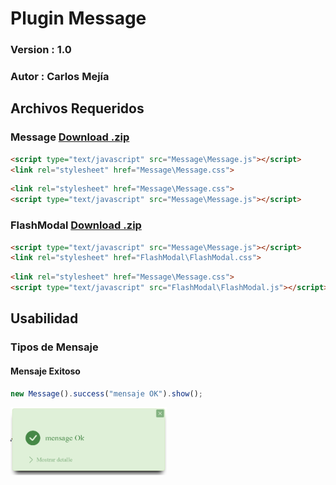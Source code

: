 # Plugin Message
### Version : 1.0
### Autor : Carlos Mejía

## Archivos Requeridos
### Message <a href="https://codeload.github.com/paramo18/Message/zip/refs/heads/main/Message.js" download>Download .zip</a>
```html                           
<script type="text/javascript" src="Message\Message.js"></script>
<link rel="stylesheet" href="Message\Message.css">
``` 
```html                           
<link rel="stylesheet" href="Message\Message.css">
<script type="text/javascript" src="Message\Message.js"></script>
``` 


### FlashModal <a href="https://codeload.github.com/paramo18/Message/zip/refs/heads/main/Message.js" download>Download .zip</a>
```html                           
<script type="text/javascript" src="Message\Message.js"></script>
<link rel="stylesheet" href="FlashModal\FlashModal.css">
``` 
```html                           
<link rel="stylesheet" href="Message\Message.css">
<script type="text/javascript" src="FlashModal\FlashModal.js"></script>
``` 

## Usabilidad
### Tipos de Mensaje
#### Mensaje Exitoso
```javascript
new Message().success("mensaje OK").show();
```
<img src="Image/Captura.PNG" width="250">
